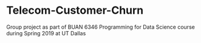 # Telecom-Customer-Churn
Group project as part of BUAN 6346 Programming for Data Science course during Spring 2019 at UT Dallas
